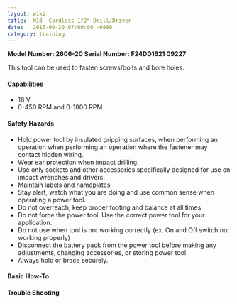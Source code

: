 ```yaml
---
layout: wiki
title:  M18- Cordless 1/2" Drill/Driver
date:   2016-09-20 07:00:00 -0800
category: training
---
```


**Model Number: 2606-20 Serial Number: F24DD1621 09227**

This tool can be used to fasten screws/bolts and bore holes.

#### Capabilities

- 18 V
- 0-450 RPM and 0-1800 RPM


#### Safety Hazards

- Hold power tool by insulated gripping surfaces, when performing an operation
when performing an operation where the fastener may contact hidden wiring.
- Wear ear protection when impact drilling.
- Use only sockets and other accessories specifically designed for use on impact wrenches and drivers.
- Maintain labels and nameplates
- Stay alert, watch what you are doing and use common sense when operating a power tool.
- Do not overreach, keep proper footing and balance at all times.
- Do not force the power tool. Use the correct power tool for your application.
- Do not use when tool is not working correctly (ex. On and Off switch not working properly)
- Disconnect the battery pack from the power tool before making any adjustments, changing accessories, or storing power tool
- Always hold or brace securely.

#### Basic How-To


#### Trouble Shooting
